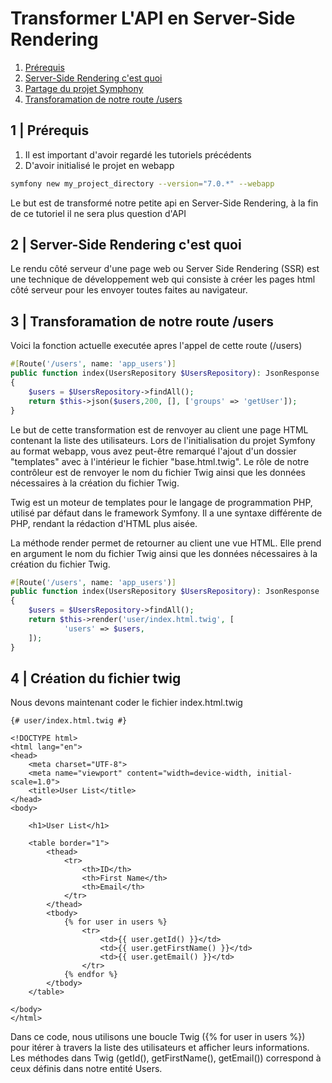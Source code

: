 
# Transformer L'API en Server-Side Rendering

1. [Prérequis](#1--Prérequis)
2. [Server-Side Rendering c'est quoi](#2--Server-Side-Rendering-c'est-quoi)
3. [Partage du projet Symphony](#3--Partage-du-projet-Symphony)
4. [Transforamation de notre route /users](#4--Transforamation-de-notre-route-/users)

## 1 | Prérequis
1. Il est important d'avoir regardé les tutoriels précédents
2. D'avoir initialisé le projet en webapp
```bash
symfony new my_project_directory --version="7.0.*" --webapp
```
Le but est de transformé notre petite api en Server-Side Rendering, à la fin de ce tutoriel il ne sera plus question d'API

## 2 | Server-Side Rendering c'est quoi

Le rendu côté serveur d'une page web ou Server Side Rendering (SSR) est une technique de développement web qui consiste à créer les pages html côté serveur pour les envoyer toutes faites au navigateur. 


## 3 | Transforamation de notre route /users

Voici la fonction actuelle executée apres l'appel de cette route (/users)
```php
#[Route('/users', name: 'app_users')]
public function index(UsersRepository $UsersRepository): JsonResponse
{
    $users = $UsersRepository->findAll();
    return $this->json($users,200, [], ['groups' => 'getUser']);
}
```
Le but de cette transformation est de renvoyer au client une page HTML contenant la liste des utilisateurs. Lors de l'initialisation du projet Symfony au format webapp, vous avez peut-être remarqué l'ajout d'un dossier "templates" avec à l'intérieur le fichier "base.html.twig". Le rôle de notre contrôleur est de renvoyer le nom du fichier Twig ainsi que les données nécessaires à la création du fichier Twig.

Twig est un moteur de templates pour le langage de programmation PHP, utilisé par défaut dans le framework Symfony. Il a une syntaxe différente de PHP, rendant la rédaction d'HTML plus aisée.

La méthode render permet de retourner au client une vue HTML. Elle prend en argument le nom du fichier Twig ainsi que les données nécessaires à la création du fichier Twig.

```php
#[Route('/users', name: 'app_users')]
public function index(UsersRepository $UsersRepository): JsonResponse
{
    $users = $UsersRepository->findAll();
    return $this->render('user/index.html.twig', [
            'users' => $users,
    ]);
}
```

## 4 | Création du fichier twig
Nous devons maintenant coder le fichier index.html.twig

```twig
{# user/index.html.twig #}

<!DOCTYPE html>
<html lang="en">
<head>
    <meta charset="UTF-8">
    <meta name="viewport" content="width=device-width, initial-scale=1.0">
    <title>User List</title>
</head>
<body>

    <h1>User List</h1>

    <table border="1">
        <thead>
            <tr>
                <th>ID</th>
                <th>First Name</th>
                <th>Email</th>
            </tr>
        </thead>
        <tbody>
            {% for user in users %}
                <tr>
                    <td>{{ user.getId() }}</td>
                    <td>{{ user.getFirstName() }}</td>
                    <td>{{ user.getEmail() }}</td>
                </tr>
            {% endfor %}
        </tbody>
    </table>

</body>
</html>
```
Dans ce code, nous utilisons une boucle Twig ({% for user in users %}) pour itérer à travers la liste des utilisateurs et afficher leurs informations. Les méthodes dans Twig (getId(), getFirstName(), getEmail()) correspond à ceux définis dans notre entité Users.
